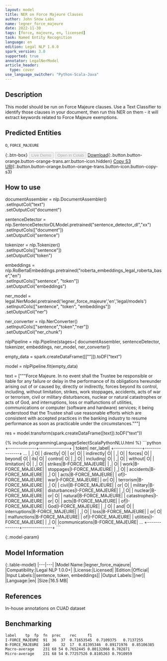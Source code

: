 ```yaml
---
layout: model
title: NER on Force Majeure Clauses
author: John Snow Labs
name: legner_force_majeure
date: 2022-11-30
tags: [force, majeure, en, licensed]
task: Named Entity Recognition
language: en
edition: Legal NLP 1.0.0
spark_version: 3.0
supported: true
annotator: LegalNerModel
article_header:
  type: cover
use_language_switcher: "Python-Scala-Java"
---
```


## Description

This model should be run on Force Majeure clauses. Use a Text Classifier to identify those clauses in your document, then run this NER on them - it will extract keywords related to Force Majeure exemptions.

## Predicted Entities

`O`, `FORCE_MAJEURE`

{:.btn-box}
<button class="button button-orange" disabled>Live Demo</button>
<button class="button button-orange" disabled>Open in Colab</button>
[Download](https://s3.amazonaws.com/auxdata.johnsnowlabs.com/legal/models/legner_force_majeure_en_1.0.0_3.0_1669802449878.zip){:.button.button-orange.button-orange-trans.arr.button-icon.hidden}
[Copy S3 URI](s3://auxdata.johnsnowlabs.com/legal/models/legner_force_majeure_en_1.0.0_3.0_1669802449878.zip){:.button.button-orange.button-orange-trans.button-icon.button-copy-s3}

## How to use

documentAssembler = nlp.DocumentAssembler()\
        .setInputCol("text")\
        .setOutputCol("document")
        
sentenceDetector = nlp.SentenceDetectorDLModel.pretrained("sentence_detector_dl","xx")\
        .setInputCols(["document"])\
        .setOutputCol("sentence")

tokenizer = nlp.Tokenizer()\
        .setInputCols(["sentence"])\
        .setOutputCol("token")

embeddings = nlp.RoBertaEmbeddings.pretrained("roberta_embeddings_legal_roberta_base","en") \
    .setInputCols(["sentence", "token"]) \
    .setOutputCol("embeddings")

ner_model = legal.NerModel.pretrained('legner_force_majeure','en','legal/models')\
        .setInputCols(["sentence", "token", "embeddings"])\
        .setOutputCol("ner")

ner_converter = nlp.NerConverter()\
        .setInputCols(["sentence","token","ner"])\
        .setOutputCol("ner_chunk")

nlpPipeline = nlp.Pipeline(stages=[
        documentAssembler,
        sentenceDetector,
        tokenizer,
        embeddings,
        ner_model,
        ner_converter])

empty_data = spark.createDataFrame([[""]]).toDF("text")

model = nlpPipeline.fit(empty_data)

text = ["""Force Majeure. In no event shall the Trustee be responsible or liable for any failure or delay in the performance of its obligations hereunder arising out of or caused by, directly or indirectly, forces beyond its control, including, without limitation, strikes, work stoppages, accidents, acts of war or terrorism, civil or military disturbances, nuclear or natural catastrophes or acts of God, and interruptions, loss or malfunctions of utilities, communications or computer (software and hardware) services; it being understood that the Trustee shall use reasonable efforts which are consistent with accepted practices in the banking industry to resume performance as soon as practicable under the circumstances."""]

res = model.transform(spark.createDataFrame([text]).toDF("text"))

<div class="tabs-box" markdown="1">
{% include programmingLanguageSelectScalaPythonNLU.html %}
```python
+--------------+---------------+
|         token|      ner_label|
+--------------+---------------+
...
|             ,|              O|
|      directly|              O|
|            or|              O|
|    indirectly|              O|
|             ,|              O|
|        forces|              O|
|        beyond|              O|
|           its|              O|
|       control|              O|
|             ,|              O|
|     including|              O|
|             ,|              O|
|       without|              O|
|    limitation|              O|
|             ,|              O|
|       strikes|B-FORCE_MAJEURE|
|             ,|              O|
|          work|B-FORCE_MAJEURE|
|     stoppages|I-FORCE_MAJEURE|
|             ,|              O|
|     accidents|B-FORCE_MAJEURE|
|             ,|              O|
|          acts|B-FORCE_MAJEURE|
|            of|I-FORCE_MAJEURE|
|           war|I-FORCE_MAJEURE|
|            or|              O|
|     terrorism|B-FORCE_MAJEURE|
|             ,|              O|
|         civil|B-FORCE_MAJEURE|
|            or|              O|
|      military|B-FORCE_MAJEURE|
|  disturbances|I-FORCE_MAJEURE|
|             ,|              O|
|       nuclear|B-FORCE_MAJEURE|
|            or|              O|
|       natural|B-FORCE_MAJEURE|
|  catastrophes|I-FORCE_MAJEURE|
|            or|              O|
|          acts|B-FORCE_MAJEURE|
|            of|I-FORCE_MAJEURE|
|           God|I-FORCE_MAJEURE|
|             ,|              O|
|           and|              O|
| interruptions|B-FORCE_MAJEURE|
|             ,|              O|
|          loss|B-FORCE_MAJEURE|
|            or|              O|
|  malfunctions|B-FORCE_MAJEURE|
|            of|I-FORCE_MAJEURE|
|     utilities|I-FORCE_MAJEURE|
|             ,|              O|
|communications|B-FORCE_MAJEURE|
...
+--------------+---------------+
```

</div>

{:.model-param}
## Model Information

{:.table-model}
|---|---|
|Model Name:|legner_force_majeure|
|Compatibility:|Legal NLP 1.0.0+|
|License:|Licensed|
|Edition:|Official|
|Input Labels:|[sentence, token, embeddings]|
|Output Labels:|[ner]|
|Language:|en|
|Size:|16.5 MB|

## References

In-house annotations on CUAD dataset

## Benchmarking

```bash
label	 tp	 fp	 fn	 prec	 rec	 f1
I-FORCE_MAJEURE	 91	 36	 37	 0.71653545	 0.7109375	 0.7137255
B-FORCE_MAJEURE	 140	 32	 17	 0.81395346	 0.89171976	 0.85106385
Macro-average	 231 68 54 0.7652445 0.80132866 0.782871
Micro-average	 231 68 54 0.77257526 0.8105263 0.7910959
```